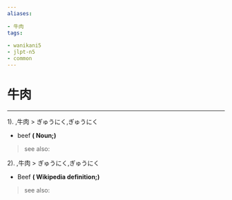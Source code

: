 ```yaml
---
aliases:
    
- 牛肉
tags:
    
- wanikani5
- jlpt-n5
- common
---
```


# 牛肉
---
1).
,牛肉 > ぎゅうにく,ぎゅうにく

- beef
**( Noun;)**
> see also: 
            
2).
,牛肉 > ぎゅうにく,ぎゅうにく

- Beef
**( Wikipedia definition;)**
> see also: 
            